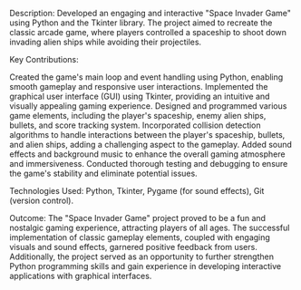 Description:
Developed an engaging and interactive "Space Invader Game" using Python and the Tkinter library. 
The project aimed to recreate the classic arcade game, where players controlled a spaceship to shoot down invading alien ships while avoiding their projectiles.

Key Contributions:

Created the game's main loop and event handling using Python, enabling smooth gameplay and responsive user interactions.
Implemented the graphical user interface (GUI) using Tkinter, providing an intuitive and visually appealing gaming experience.
Designed and programmed various game elements, including the player's spaceship, enemy alien ships, bullets, and score tracking system.
Incorporated collision detection algorithms to handle interactions between the player's spaceship, bullets, and alien ships, adding a challenging aspect to the gameplay.
Added sound effects and background music to enhance the overall gaming atmosphere and immersiveness.
Conducted thorough testing and debugging to ensure the game's stability and eliminate potential issues.

Technologies Used:
Python, Tkinter, Pygame (for sound effects), Git (version control).

Outcome:
The "Space Invader Game" project proved to be a fun and nostalgic gaming experience, attracting players of all ages. 
The successful implementation of classic gameplay elements, coupled with engaging visuals and sound effects, garnered positive feedback from users. 
Additionally, the project served as an opportunity to further strengthen Python programming skills and gain experience in developing interactive applications with graphical interfaces.
